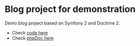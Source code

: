 Blog project for demonstration
===============

Demo blog project based on Symfony 2 and Doctrine 2.
* Check [code here](src/AMH/MyBlogBundle)
* Check [phpDoc here](docs/api)
